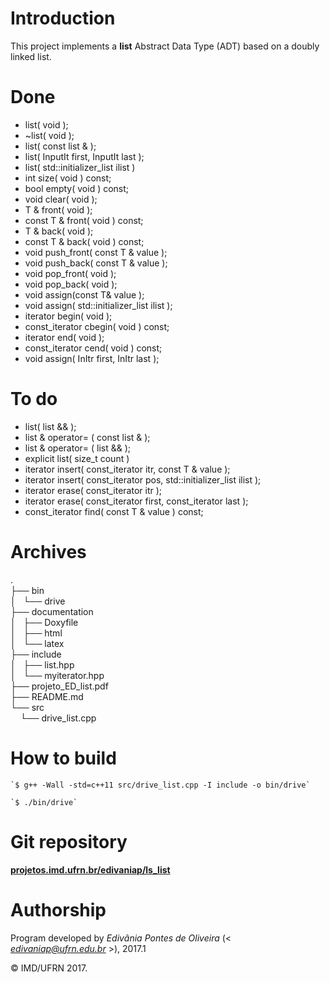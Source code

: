 # Introduction

This project implements a **list** Abstract Data Type (ADT) based on a doubly linked list.

# Done

- list( void );
- ~list( void );
- list( const list & );
- list( InputIt first, InputIt last );
- list( std::initializer_list<T> ilist )
- int size( void ) const; 
- bool empty( void ) const; 
- void clear( void ); 
- T & front( void );
- const T & front( void ) const; 
- T & back( void ); 
- const T & back( void ) const;
- void push_front( const T & value ); 
- void push_back( const T & value ); 
- void pop_front( void ); 
- void pop_back( void ); 
- void assign(const T& value ); 
- void assign( std::initializer_list<T> ilist ); 
- iterator begin( void ); 
- const_iterator cbegin( void ) const; 
- iterator end( void ); 
- const_iterator cend( void ) const; 
- void assign( InItr first, InItr last ); 


# To do

- list( list<T> && );
- list & operator= ( const list<T> & );
- list & operator= ( list<T> && );
- explicit list( size_t count )
- iterator insert( const_iterator itr, const T & value );
- iterator insert( const_iterator pos, std::initializer_list<T> ilist );
- iterator erase( const_iterator itr );
- iterator erase( const_iterator first, const_iterator last );
- const_iterator find( const T & value ) const;

# Archives

.  
├── bin  
│   └── drive  
├── documentation  
│   ├── Doxyfile  
│   ├── html  
│   └── latex  
├── include  
│   ├── list.hpp  
│   └── myiterator.hpp  
├── projeto_ED_list.pdf  
├── README.md  
└── src  
    └── drive_list.cpp  

		
# How to build

	`$ g++ -Wall -std=c++11 src/drive_list.cpp -I include -o bin/drive`

	`$ ./bin/drive`


# Git repository

[**projetos.imd.ufrn.br/edivaniap/ls_list**](http://projetos.imd.ufrn.br/edivaniap/ls_list)


# Authorship

Program developed by _Edivânia Pontes de Oliveira_ (< *edivaniap@ufrn.edu.br* >), 2017.1

&copy; IMD/UFRN 2017.
